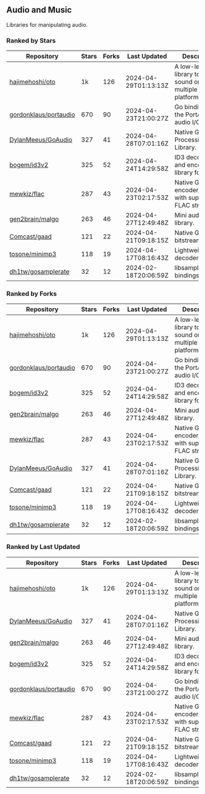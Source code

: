 ## Audio and Music

Libraries for manipulating audio.

### Ranked by Stars

| Repository | Stars | Forks | Last Updated | Description | 
|------------|-------|-------|--------------|-------------|
| [hajimehoshi/oto](https://github.com/hajimehoshi/oto) | 1k | 126 | 2024-04-29T01:13:13Z |  A low-level library to play sound on multiple platforms. |
| [gordonklaus/portaudio](https://github.com/gordonklaus/portaudio) | 670 | 90 | 2024-04-23T21:00:27Z |  Go bindings for the PortAudio audio I/O library. |
| [DylanMeeus/GoAudio](https://github.com/DylanMeeus/GoAudio) | 327 | 41 | 2024-04-28T07:01:16Z |  Native Go Audio Processing Library. |
| [bogem/id3v2](https://github.com/bogem/id3v2) | 325 | 52 | 2024-04-24T14:29:58Z |  ID3 decoding and encoding library for Go. |
| [mewkiz/flac](https://github.com/mewkiz/flac) | 287 | 43 | 2024-04-23T02:17:53Z |  Native Go FLAC encoder/decoder with support for FLAC streams. |
| [gen2brain/malgo](https://github.com/gen2brain/malgo) | 263 | 46 | 2024-04-27T12:49:48Z |  Mini audio library. |
| [Comcast/gaad](https://github.com/Comcast/gaad) | 121 | 22 | 2024-04-21T09:18:15Z |  Native Go AAC bitstream parser. |
| [tosone/minimp3](https://github.com/tosone/minimp3) | 118 | 19 | 2024-04-17T08:16:43Z |  Lightweight MP3 decoder library. |
| [dh1tw/gosamplerate](https://github.com/dh1tw/gosamplerate) | 32 | 12 | 2024-02-18T20:06:59Z |  libsamplerate bindings for go. |

### Ranked by Forks

| Repository | Stars | Forks | Last Updated | Description | 
|------------|-------|-------|--------------|-------------|
| [hajimehoshi/oto](https://github.com/hajimehoshi/oto) | 1k | 126 | 2024-04-29T01:13:13Z |  A low-level library to play sound on multiple platforms. |
| [gordonklaus/portaudio](https://github.com/gordonklaus/portaudio) | 670 | 90 | 2024-04-23T21:00:27Z |  Go bindings for the PortAudio audio I/O library. |
| [bogem/id3v2](https://github.com/bogem/id3v2) | 325 | 52 | 2024-04-24T14:29:58Z |  ID3 decoding and encoding library for Go. |
| [gen2brain/malgo](https://github.com/gen2brain/malgo) | 263 | 46 | 2024-04-27T12:49:48Z |  Mini audio library. |
| [mewkiz/flac](https://github.com/mewkiz/flac) | 287 | 43 | 2024-04-23T02:17:53Z |  Native Go FLAC encoder/decoder with support for FLAC streams. |
| [DylanMeeus/GoAudio](https://github.com/DylanMeeus/GoAudio) | 327 | 41 | 2024-04-28T07:01:16Z |  Native Go Audio Processing Library. |
| [Comcast/gaad](https://github.com/Comcast/gaad) | 121 | 22 | 2024-04-21T09:18:15Z |  Native Go AAC bitstream parser. |
| [tosone/minimp3](https://github.com/tosone/minimp3) | 118 | 19 | 2024-04-17T08:16:43Z |  Lightweight MP3 decoder library. |
| [dh1tw/gosamplerate](https://github.com/dh1tw/gosamplerate) | 32 | 12 | 2024-02-18T20:06:59Z |  libsamplerate bindings for go. |

### Ranked by Last Updated

| Repository | Stars | Forks | Last Updated | Description | 
|------------|-------|-------|--------------|-------------|
| [hajimehoshi/oto](https://github.com/hajimehoshi/oto) | 1k | 126 | 2024-04-29T01:13:13Z |  A low-level library to play sound on multiple platforms. |
| [DylanMeeus/GoAudio](https://github.com/DylanMeeus/GoAudio) | 327 | 41 | 2024-04-28T07:01:16Z |  Native Go Audio Processing Library. |
| [gen2brain/malgo](https://github.com/gen2brain/malgo) | 263 | 46 | 2024-04-27T12:49:48Z |  Mini audio library. |
| [bogem/id3v2](https://github.com/bogem/id3v2) | 325 | 52 | 2024-04-24T14:29:58Z |  ID3 decoding and encoding library for Go. |
| [gordonklaus/portaudio](https://github.com/gordonklaus/portaudio) | 670 | 90 | 2024-04-23T21:00:27Z |  Go bindings for the PortAudio audio I/O library. |
| [mewkiz/flac](https://github.com/mewkiz/flac) | 287 | 43 | 2024-04-23T02:17:53Z |  Native Go FLAC encoder/decoder with support for FLAC streams. |
| [Comcast/gaad](https://github.com/Comcast/gaad) | 121 | 22 | 2024-04-21T09:18:15Z |  Native Go AAC bitstream parser. |
| [tosone/minimp3](https://github.com/tosone/minimp3) | 118 | 19 | 2024-04-17T08:16:43Z |  Lightweight MP3 decoder library. |
| [dh1tw/gosamplerate](https://github.com/dh1tw/gosamplerate) | 32 | 12 | 2024-02-18T20:06:59Z |  libsamplerate bindings for go. |

